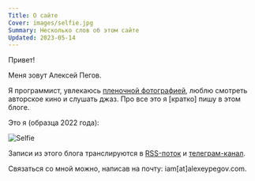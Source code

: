 ```yaml
---
Title: О сайте
Cover: images/selfie.jpg
Summary: Несколько слов об этом сайте
Updated: 2023-05-14
---
```


Привет!

Меня зовут Алексей Пегов.

Я программист, увлекаюсь [пленочной фотографией][ph], люблю смотреть авторское кино и слушать джаз. Про все это я [кратко] пишу в этом блоге.

Это я (образца 2022 года):

![Selfie](images/selfie@2x.jpg)

Записи из этого блога транслируются в [RSS-поток][rss] и [телеграм-канал][tg]. 

Связаться со мной можно, написав на почту: iam[at]alexeypegov.com.

[rss]: https://fm.alexeypegov.com/atom.xml
[tg]: https://t.me/falsemovement
[ph]: https://www.alexeypegov.com